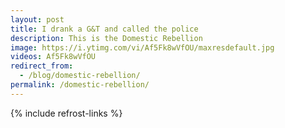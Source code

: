 ```yaml
---
layout: post
title: I drank a G&T and called the police
description: This is the Domestic Rebellion
image: https://i.ytimg.com/vi/Af5Fk8wVfOU/maxresdefault.jpg
videos: Af5Fk8wVfOU
redirect_from:
  - /blog/domestic-rebellion/
permalink: /domestic-rebellion/
---
```


<div class="youtube-player" data-id="{{ page.videos }}" data-thumb="{{ page.image }}"></div>

{% include refrost-links %}

<div class="youtube-player" data-id="NBZFYpatfPw" data-thumb="https://i.ytimg.com/vi/NBZFYpatfPw/maxresdefault.jpg"></div>

<div class="youtube-player" data-id="tk6vPdownsg" data-thumb="https://i.ytimg.com/vi/tk6vPdownsg/maxresdefault.jpg"></div>
